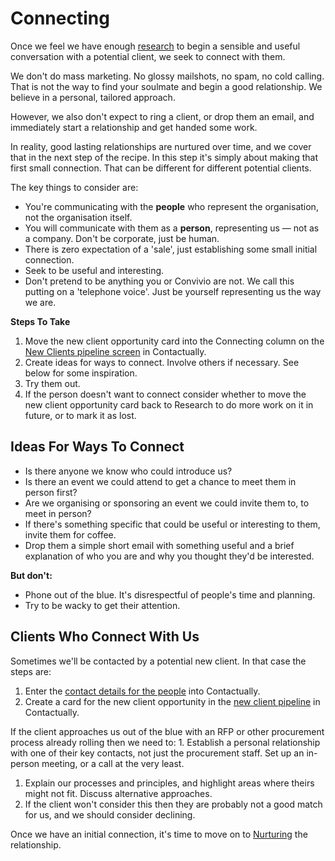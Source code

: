 # Connecting

Once we feel we have enough [research](researching.md) to begin a sensible and useful conversation with a potential client, we seek to connect with them.

We don't do mass marketing. No glossy mailshots, no spam, no cold calling. That is not the way to find your soulmate and begin a good relationship. We believe in a personal, tailored approach.

However, we also don't expect to ring a client, or drop them an email, and immediately start a relationship and get handed some work.

In reality, good lasting relationships are nurtured over time, and we cover that in the next step of the recipe. In this step it's simply about making that first small connection. That can be different for different potential clients.

The key things to consider are:

* You're communicating with the **people** who represent the organisation, not the organisation itself.
* You will communicate with them as a **person**, representing us — not as a company. Don't be corporate, just be human.
* There is zero expectation of a 'sale', just establishing some small initial connection.
* Seek to be useful and interesting.
* Don't pretend to be anything you or Convivio are not. We call this putting on a 'telephone voice'. Just be yourself representing us the way we are.

**Steps To Take**

1. Move the new client opportunity card into the Connecting column on the [New Clients pipeline screen](https://www.contactually.com/pipelines/86389) in Contactually.
2. Create ideas for ways to connect. Involve others if necessary. See below for some inspiration.
3. Try them out.
4. If the person doesn't want to connect consider whether to move the new client opportunity card back to Research to do more work on it in future, or to mark it as lost.

## Ideas For Ways To Connect

* Is there anyone we know who could introduce us?
* Is there an event we could attend to get a chance to meet them in person first?
* Are we organising or sponsoring an event we could invite them to, to meet in person?
* If there's something specific that could be useful or interesting to them, invite them for coffee.
* Drop them a simple short email with something useful and a brief explanation of who you are and why you thought they'd be interested.

**But don't:**

* Phone out of the blue. It's disrespectful of people's time and planning.
* Try to be wacky to get their attention.

## Clients Who Connect With Us

Sometimes we'll be contacted by a potential new client. In that case the steps are:

1. Enter the [contact details for the people](https://www.contactually.com/contacts) into Contactually.
2. Create a card for the new client opportunity in the [new client pipeline](https://www.contactually.com/pipelines/86389) in Contactually.

If the client approaches us out of the blue with an RFP or other procurement process already rolling then we need to: 1. Establish a personal relationship with one of their key contacts, not just the procurement staff. Set up an in-person meeting, or a call at the very least.

1. Explain our processes and principles, and highlight areas where theirs might not fit. Discuss alternative approaches.
2. If the client won't consider this then they are probably not a good match for us, and we should consider declining.

Once we have an initial connection, it's time to move on to [Nurturing](nurturing.md) the relationship.

